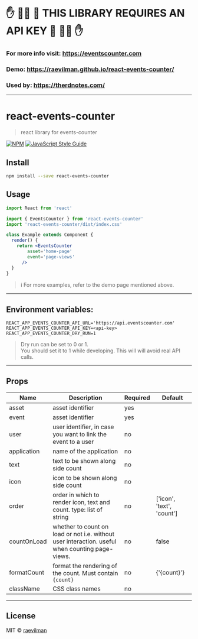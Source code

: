 # ✋ 🙅‍♀️ 🚫 THIS LIBRARY REQUIRES AN API KEY 🚫 🙅‍♀️ ✋
### For more info visit: https://eventscounter.com

### Demo: https://raevilman.github.io/react-events-counter/

### Used by: https://therdnotes.com/


---
# react-events-counter

> react library for events-counter

[![NPM](https://img.shields.io/npm/v/react-events-counter.svg)](https://www.npmjs.com/package/react-events-counter) [![JavaScript Style Guide](https://img.shields.io/badge/code_style-standard-brightgreen.svg)](https://standardjs.com)

## Install

```bash
npm install --save react-events-counter
```

## Usage

```jsx
import React from 'react'

import { EventsCounter } from 'react-events-counter'
import 'react-events-counter/dist/index.css'

class Example extends Component {
  render() {
    return <EventsCounter 
        asset='home-page'
        event='page-views'
      />
  }
}
```

> ℹ For more examples, refer to the demo page mentioned above.

---

## Environment variables:
```
REACT_APP_EVENTS_COUNTER_API_URL='https://api.eventscounter.com'
REACT_APP_EVENTS_COUNTER_API_KEY=<api-key>
REACT_APP_EVENTS_COUNTER_DRY_RUN=1
```

> Dry run can be set to 0 or 1.  
> You should set it to 1 while developing. This will will avoid real API calls.

---

## Props

|Name|Description|Required|Default|
|--- |--- |--- |--- |
|asset|asset identifier|yes||
|event|asset identifier|yes||
|user|user identifier, in case you want to link the event to a user|no||
|application|name of the application|no||
|text|text to be shown along side count|no||
|icon|icon to be shown along side count|no||
|order|order in which to render icon, text and count. type: list of string|no|['icon', 'text', 'count']|
|countOnLoad|whether to count on load or not i.e. without user interaction. useful when counting page-views.|no|false|
|formatCount|format the rendering of the count. Must contain `{count}`|no|{'{count}'}|
|className|CSS class names|no||

---

## License

MIT © [raevilman](https://github.com/raevilman)
